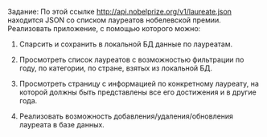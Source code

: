 Задание:
По этой ссылке http://api.nobelprize.org/v1/laureate.json находится JSON со списком лауреатов нобелевской премии.
Реализовать приложение, с помощью которого можно:

1.    Спарсить и сохранить в локальной БД данные по лауреатам.

2.    Просмотреть список лауреатов с возможностью фильтрации по году, по категории, по стране, взятых из локальной БД.

3.    Просмотреть страницу с информацией по конкретному лауреату, на которой должны быть представлены все его достижения и в другие года.

4.    Реализовать возможность добавления/удаления/обновления лауреата в базе данных.
